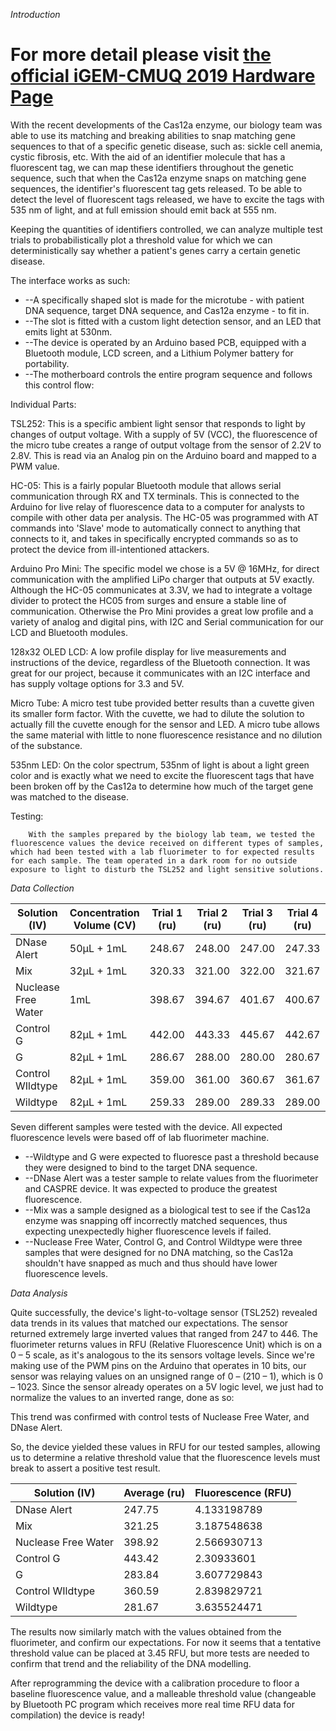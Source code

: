 _Introduction_

# For more detail please visit [the official iGEM-CMUQ 2019 Hardware Page](https://2019.igem.org/Team:CMUQ/Hardware)


With the recent developments of the Cas12a enzyme, our biology team was able to use its matching and breaking abilities to snap matching gene sequences to that of a specific genetic disease, such as: sickle cell anemia, cystic fibrosis, etc. With the aid of an identifier molecule that has a fluorescent tag, we can map these identifiers throughout the genetic sequence, such that when the Cas12a enzyme snaps on matching gene sequences, the identifier&#39;s fluorescent tag gets released. To be able to detect the level of fluorescent tags released, we have to excite the tags with 535 nm of light, and at full emission should emit back at 555 nm.

Keeping the quantities of identifiers controlled, we can analyze multiple test trials to probabilistically plot a threshold value for which we can deterministically say whether a patient&#39;s genes carry a certain genetic disease.

The interface works as such:

- --A specifically shaped slot is made for the microtube - with patient DNA sequence, target DNA sequence, and Cas12a enzyme - to fit in.
- --The slot is fitted with a custom light detection sensor, and an LED that emits light at 530nm.
- --The device is operated by an Arduino based PCB, equipped with a Bluetooth module, LCD screen, and a Lithium Polymer battery for portability.
- --The motherboard controls the entire program sequence and follows this control flow:

Individual Parts:

TSL252: This is a specific ambient light sensor that responds to light by changes of output voltage. With a supply of 5V (VCC), the fluorescence of the micro tube creates a range of output voltage from the sensor of 2.2V to 2.8V. This is read via an Analog pin on the Arduino board and mapped to a PWM value.

HC-05: This is a fairly popular Bluetooth module that allows serial communication through RX and TX terminals. This is connected to the Arduino for live relay of fluorescence data to a computer for analysts to compile with other data per analysis. The HC-05 was programmed with AT commands into &#39;Slave&#39; mode to automatically connect to anything that connects to it, and takes in specifically encrypted commands so as to protect the device from ill-intentioned attackers.

Arduino Pro Mini: The specific model we chose is a 5V @ 16MHz, for direct communication with the amplified LiPo charger that outputs at 5V exactly. Although the HC-05 communicates at 3.3V, we had to integrate a voltage divider to protect the HC05 from surges and ensure a stable line of communication. Otherwise the Pro Mini provides a great low profile and a variety of analog and digital pins, with I2C and Serial communication for our LCD and Bluetooth modules.

128x32 OLED LCD: A low profile display for live measurements and instructions of the device, regardless of the Bluetooth connection. It was great for our project, because it communicates with an I2C interface and has supply voltage options for 3.3 and 5V.

Micro Tube: A micro test tube provided better results than a cuvette given its smaller form factor. With the cuvette, we had to dilute the solution to actually fill the cuvette enough for the sensor and LED. A micro tube allows the same material with little to none fluorescence resistance and no dilution of the substance.

535nm LED: On the color spectrum, 535nm of light is about a light green color and is exactly what we need to excite the fluorescent tags that have been broken off by the Cas12a to determine how much of the target gene was matched to the disease.

Testing:

        With the samples prepared by the biology lab team, we tested the fluorescence values the device received on different types of samples, which had been tested with a lab fluorimeter to for expected results for each sample. The team operated in a dark room for no outside exposure to light to disturb the TSL252 and light sensitive solutions.

_Data Collection_

| **Solution (IV)** | **Concentration Volume (CV)** | **Trial 1 (ru)** | **Trial 2 (ru)** | **Trial 3 (ru)** | **Trial 4 (ru)** | **Average (ru)** |
| --- | --- | --- | --- | --- | --- | --- |
| DNase Alert | 50μL + 1mL | 248.67 | 248.00 | 247.00 | 247.33 | 247.75 |
| Mix | 32μL + 1mL | 320.33 | 321.00 | 322.00 | 321.67 | 321.25 |
| Nuclease Free Water | 1mL | 398.67 | 394.67 | 401.67 | 400.67 | 398.92 |
| Control G | 82μL + 1mL | 442.00 | 443.33 | 445.67 | 442.67 | 443.42 |
| G | 82μL + 1mL | 286.67 | 288.00 | 280.00 | 280.67 | 283.84 |
| Control WIldtype | 82μL + 1mL | 359.00 | 361.00 | 360.67 | 361.67 | 360.59 |
| Wildtype | 82μL + 1mL | 259.33 | 289.00 | 289.33 | 289.00 | 281.67 |

Seven different samples were tested with the device. All expected fluorescence levels were based off of lab fluorimeter machine.

- --Wildtype and G were expected to fluoresce past a threshold because they were designed to bind to the target DNA sequence.
- --DNase Alert was a tester sample to relate values from the fluorimeter and CASPRE device. It was expected to produce the greatest fluorescence.
- --Mix was a sample designed as a biological test to see if the Cas12a enzyme was snapping off incorrectly matched sequences, thus expecting unexpectedly higher fluorescence levels if failed.
- --Nuclease Free Water, Control G, and Control Wildtype were three samples that were designed for no DNA matching, so the Cas12a shouldn&#39;t have snapped as much and thus should have lower fluorescence levels.

_Data Analysis_

Quite successfully, the device&#39;s light-to-voltage sensor (TSL252) revealed data trends in its values that matched our expectations. The sensor returned extremely large inverted values that ranged from 247 to 446. The fluorimeter returns values in RFU (Relative Fluorescence Unit) which is on a 0 – 5 scale, as it&#39;s analogous to the its sensors voltage levels. Since we&#39;re making use of the PWM pins on the Arduino that operates in 10 bits, our sensor was relaying values on an unsigned range of 0 – (210 – 1), which is 0 – 1023. Since the sensor already operates on a 5V logic level, we just had to normalize the values to an inverted range, done as so:


This trend was confirmed with control tests of Nuclease Free Water, and DNase Alert.

So, the device yielded these values in RFU for our tested samples, allowing us to determine a relative threshold value that the fluorescence levels must break to assert a positive test result.

| **Solution (IV)** | **Average (ru)** | **Fluorescence (RFU)** |
| --- | --- | --- |
| DNase Alert | 247.75 | 4.133198789 |
| Mix | 321.25 | 3.187548638 |
| Nuclease Free Water | 398.92 | 2.566930713 |
| Control G | 443.42 | 2.30933601 |
| G | 283.84 | 3.607729843 |
| Control WIldtype | 360.59 | 2.839829721 |
| Wildtype | 281.67 | 3.635524471 |

 
The results now similarly match with the values obtained from the fluorimeter, and confirm our expectations. For now it seems that a tentative threshold value can be placed at 3.45 RFU, but more tests are needed to confirm that trend and the reliability of the DNA modelling.

After reprogramming the device with a calibration procedure to floor a baseline fluorescence value, and a malleable threshold value (changeable by Bluetooth PC program which receives more real time RFU data for compilation) the device is ready!
